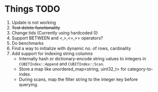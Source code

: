 # Things TODO

1. Update is not working 
2. ~~Test delete functionality~~
3. Change tids (Currently using hardcoded 0)
4. Support BETWEEN and <,>,<=,>= operators?
5. Do benchmarks
6. Find a way to initialize with dynamic no. of rows, cardinality
7. Add support for indexing string columns
    - Internally hash or dictionary-encode string values to integers in `CUBITIndex::Append` and `CUBITIndex::Scan`.
    - Store a map like unordered_map<string, uint32_t> for category-to-index.
    - During scans, map the filter string to the integer key before querying.
